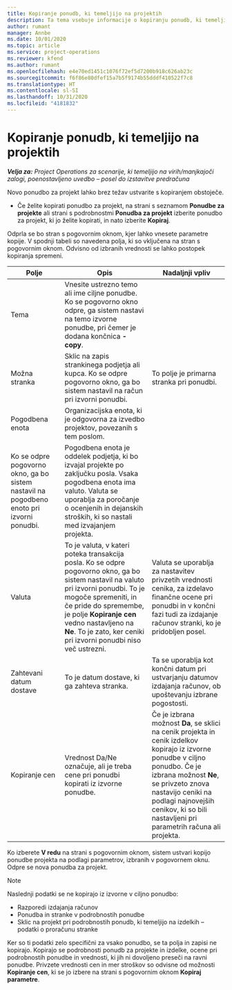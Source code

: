 ```yaml
---
title: Kopiranje ponudb, ki temeljijo na projektih
description: Ta tema vsebuje informacije o kopiranju ponudb, ki temeljijo na projektih, v storitvi Project Operations.
author: rumant
manager: Annbe
ms.date: 10/01/2020
ms.topic: article
ms.service: project-operations
ms.reviewer: kfend
ms.author: rumant
ms.openlocfilehash: e4e70ed1451c1076f72ef5d7200b918c626ab23c
ms.sourcegitcommit: f6f86e80dfef15a7b5f9174b55dddf410522f7c8
ms.translationtype: HT
ms.contentlocale: sl-SI
ms.lasthandoff: 10/31/2020
ms.locfileid: "4181832"
---
```

# <a name="copy-project-based-quotes"></a>Kopiranje ponudb, ki temeljijo na projektih

_**Velja za:** Project Operations za scenarije, ki temeljijo na virih/manjkajoči zalogi, poenostavljeno uvedbo – posel do izstavitve predračuna_

Novo ponudbo za projekt lahko brez težav ustvarite s kopiranjem obstoječe. 

- Če želite kopirati ponudbo za projekt, na strani s seznamom **Ponudbe za projekte** ali strani s podrobnostmi **Ponudba za projekt** izberite ponudbo za projekt, ki jo želite kopirati, in nato izberite **Kopiraj**.

Odprla se bo stran s pogovornim oknom, kjer lahko vnesete parametre kopije. V spodnji tabeli so navedena polja, ki so vključena na stran s pogovornim oknom. Odvisno od izbranih vrednosti se lahko postopek kopiranja spremeni.

| **Polje** | **Opis** | **Nadaljnji vpliv** |
| --- | --- | --- |
| Tema | Vnesite ustrezno temo ali ime ciljne ponudbe. Ko se pogovorno okno odpre, ga sistem nastavi na temo izvorne ponudbe, pri čemer je dodana končnica **-copy**. | |
| Možna stranka | Sklic na zapis strankinega podjetja ali kupca. Ko se odpre pogovorno okno, ga bo sistem nastavil na račun pri izvorni ponudbi. | To polje je primarna stranka pri ponudbi. |
| Pogodbena enota | Organizacijska enota, ki je odgovorna za izvedbo projektov, povezanih s tem poslom.
Ko se odpre pogovorno okno, ga bo sistem nastavil na pogodbeno enoto pri izvorni ponudbi. | Pogodbena enota je oddelek podjetja, ki bo izvajal projekte po zaključku posla. Vsaka pogodbena enota ima valuto. Valuta se uporablja za poročanje o ocenjenih in dejanskih stroških, ki so nastali med izvajanjem projekta. |
| Valuta | To je valuta, v kateri poteka transakcija posla. Ko se odpre pogovorno okno, ga bo sistem nastavil na valuto pri izvorni ponudbi. To je mogoče spremeniti, in če pride do spremembe, je polje **Kopiranje cen** vedno nastavljeno na **Ne**. To je zato, ker ceniki pri izvorni ponudbi niso več ustrezni. | Valuta se uporablja za nastavitev privzetih vrednosti cenika, za izdelavo finančne ocene pri ponudbi in v končni fazi tudi za izdajanje računov stranki, ko je pridobljen posel. |
| Zahtevani datum dostave | To je datum dostave, ki ga zahteva stranka. | Ta se uporablja kot končni datum pri ustvarjanju datumov izdajanja računov, ob upoštevanju izbrane pogostosti. |
| Kopiranje cen | Vrednost Da/Ne označuje, ali je treba cene pri ponudbi kopirati iz izvorne ponudbe. | Če je izbrana možnost **Da**, se sklici na cenik projekta in cenik izdelkov kopirajo iz izvorne ponudbe v ciljno ponudbo. Če je izbrana možnost **Ne**, se privzeto znova nastavijo ceniki na podlagi najnovejših cenikov, ki so bili nastavljeni pri parametrih računa ali projekta. |

Ko izberete **V redu** na strani s pogovornim oknom, sistem ustvari kopijo ponudbe projekta na podlagi parametrov, izbranih v pogovornem oknu. Odpre se nova ponudba za projekt. 

> [!NOTE]
> Naslednji podatki se ne kopirajo iz izvorne v ciljno ponudbo:
>
> - Razporedi izdajanja računov
> - Ponudba in stranke v podrobnostih ponudbe
> - Sklic na projekt pri podrobnostih ponudb, ki temeljijo na izdelkih – podatki o proračunu stranke
>
>Ker so ti podatki zelo specifični za vsako ponudbo, se ta polja in zapisi ne kopirajo. Kopirajo se podrobnosti ponudb za projekte in izdelke, ocene pri podrobnostih ponudbe in vrednosti, ki jih ni dovoljeno preseči na ravni ponudbe. Privzete vrednosti cen in mer stroškov so odvisne od možnosti **Kopiranje cen**, ki se jo izbere na strani s pogovornim oknom **Kopiraj parametre**.

